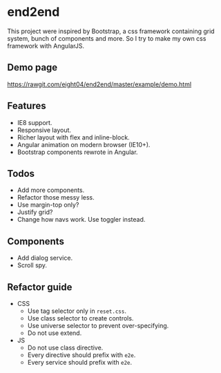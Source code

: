 end2end
=======
This project were inspired by Bootstrap, a css framework containing grid system, bunch of components and more. So I try to make my own css framework with AngularJS.

Demo page
---------
<https://rawgit.com/eight04/end2end/master/example/demo.html>

Features
--------
* IE8 support.
* Responsive layout.
* Richer layout with flex and inline-block.
* Angular animation on modern browser (IE10+).
* Bootstrap components rewrote in Angular.

Todos
-----
* Add more components.
* Refactor those messy less.
* Use margin-top only?
* Justify grid?
* Change how navs work. Use toggler instead.

Components
----------
* Add dialog service.
* Scroll spy.

Refactor guide
--------------
* CSS
	* Use tag selector only in `reset.css`.
	* Use class selector to create controls.
	* Use universe selector to prevent over-specifying.
	* Do not use extend.
* JS
	* Do not use class directive.
	* Every directive should prefix with `e2e`.
	* Every service should prefix with `e2e`.
